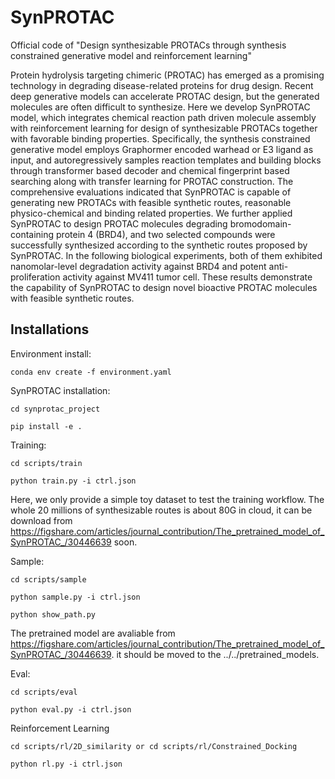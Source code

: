 # SynPROTAC
Official code of "Design synthesizable PROTACs through synthesis constrained generative model and reinforcement learning"

Protein hydrolysis targeting chimeric (PROTAC) has emerged as a promising technology in degrading disease-related proteins for drug design. Recent deep generative models can accelerate PROTAC design, but the generated molecules are often difficult to synthesize. Here we develop SynPROTAC model, which integrates chemical reaction path driven molecule assembly with reinforcement learning for design of synthesizable PROTACs together with favorable binding properties. Specifically, the synthesis constrained generative model employs Graphormer encoded warhead or E3 ligand as input, and autoregressively samples reaction templates and building blocks through transformer based decoder and chemical fingerprint based searching along with transfer learning for PROTAC construction. The comprehensive evaluations indicated that SynPROTAC is capable of generating new PROTACs with feasible synthetic routes, reasonable physico-chemical and binding related properties. We further applied SynPROTAC to design PROTAC molecules degrading bromodomain-containing protein 4 (BRD4), and two selected compounds were successfully synthesized according to the synthetic routes proposed by SynPROTAC. In the following biological experiments, both of them exhibited nanomolar-level degradation activity against BRD4 and potent anti-proliferation activity against MV411 tumor cell. These results demonstrate the capability of SynPROTAC to design novel bioactive PROTAC molecules with feasible synthetic routes. 

## Installations
Environment install:

	conda env create -f environment.yaml 


SynPROTAC installation:

	cd synprotac_project

	pip install -e .

Training:

	cd scripts/train

	python train.py -i ctrl.json 

Here, we only provide a simple toy dataset to test the training workflow. The whole 20 millions of synthesizable routes is about 80G in cloud, it can be download from https://figshare.com/articles/journal_contribution/The_pretrained_model_of_SynPROTAC_/30446639 soon. 

Sample:

	cd scripts/sample 

	python sample.py -i ctrl.json 

	python show_path.py 

The pretrained model are avaliable from  https://figshare.com/articles/journal_contribution/The_pretrained_model_of_SynPROTAC_/30446639. it should be moved to the ../../pretrained_models.  

Eval:

	cd scripts/eval 

	python eval.py -i ctrl.json 

Reinforcement Learning

	cd scripts/rl/2D_similarity or cd scripts/rl/Constrained_Docking

	python rl.py -i ctrl.json 

